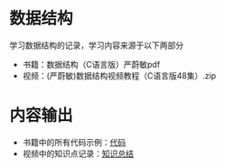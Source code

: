 # 数据结构

学习数据结构的记录，学习内容来源于以下两部分
* 书籍：数据结构（C语言版）严蔚敏pdf
* 视频：(严蔚敏)数据结构视频教程（C语言版48集）.zip

# 内容输出

* 书籍中的所有代码示例：[代码](./src/README.md)
* 视频中的知识点记录：[知识总结](./document/README.md)
